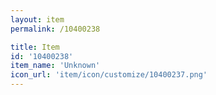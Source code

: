 ```yaml
---
layout: item
permalink: /10400238

title: Item
id: '10400238'
item_name: 'Unknown'
icon_url: 'item/icon/customize/10400237.png'
---
```

